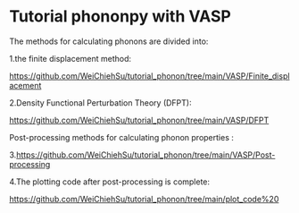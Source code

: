 # Tutorial phononpy with VASP
The methods for calculating phonons are divided into: 

1.the finite displacement method:

https://github.com/WeiChiehSu/tutorial_phonon/tree/main/VASP/Finite_displacement

2.Density Functional Perturbation Theory (DFPT):

https://github.com/WeiChiehSu/tutorial_phonon/tree/main/VASP/DFPT

Post-processing methods for calculating phonon properties :

3.https://github.com/WeiChiehSu/tutorial_phonon/tree/main/VASP/Post-processing

4.The plotting code after post-processing is complete:

https://github.com/WeiChiehSu/tutorial_phonon/tree/main/plot_code%20
